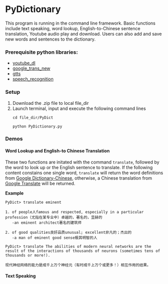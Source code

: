 # PyDictionary
This program is running in the command line framework. Basic functions include text speaking, word lookup, English-to-Chinese sentence translation, Youtube audio play and download. Users can also add and save new words and sentences to the dictionary.

<h3>Prerequisite python libraries:</h3> 
<ul>
<li><a href="https://pypi.org/project/youtube_dl/" target="_blank">youtube_dl</a>
<li><a href="https://pypi.org/project/google-trans-new/" target="_blank">google_trans_new</a>
<li><a href="https://pypi.org/project/gTTS/" target="_blank">gtts</a>
<li><a href="https://pypi.org/project/SpeechRecognition/" target="_blank">speech_recognition</a>
</ul>

<h3>Setup</h3>
<ol>
  <li>Download the .zip file to local file_dir
  <li>Launch terminal, input and execute the following command lines

```
cd file_dir/PyDict
```
```
python PyDictionary.py
```
</ol>
<h3>Demos</h3>
<h4>Word Lookup and English-to Chinese Translation</h4>

These two functions are initated with the command `translate`, followed by the word to look up or the English sentence to translate. If the following content constains one single word, `translate` will return the word definitions from [Google Dictionary-Chinese](https://gdictchinese.freecollocation.com), otherwise,  a Chinese translation from [Google Translate](https://translate.google.com) will be returned.

**Example**

```
PyDict> translate eminent

1. of people人famous and respected, especially in a particular profession（尤指在某专业中）卓越的，著名的，显赫的
   -an eminent architect著名的建筑师

2. of good qualities良好品质unusual; excellent非凡的；杰出的
   -a man of eminent good sense极其明智的人
```


```
PyDict> translate The abilities of modern neural networks are the result of the interactions of thousands of neurons (sometimes tens of thousands or more!).

现代神经网络的能力是成千上万个神经元（有时成千上万个或更多！）相互作用的结果。
```

<h4>Text Speaking</4>
